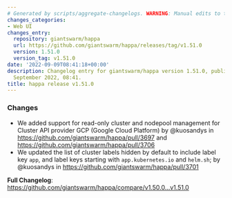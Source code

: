 ```yaml
---
# Generated by scripts/aggregate-changelogs. WARNING: Manual edits to this files will be overwritten.
changes_categories:
- Web UI
changes_entry:
  repository: giantswarm/happa
  url: https://github.com/giantswarm/happa/releases/tag/v1.51.0
  version: 1.51.0
  version_tag: v1.51.0
date: '2022-09-09T08:41:18+00:00'
description: Changelog entry for giantswarm/happa version 1.51.0, published on 09
  September 2022, 08:41.
title: happa release v1.51.0
---
```


<!-- Release notes generated using configuration in .github/release.yml at main -->

### Changes
* We added support for read-only cluster and nodepool management for Cluster API provider GCP (Google Cloud Platform) by @kuosandys in https://github.com/giantswarm/happa/pull/3697 and https://github.com/giantswarm/happa/pull/3706
* We updated the list of cluster labels hidden by default to include label key `app`, and label keys starting with `app.kubernetes.io` and `helm.sh`; by @kuosandys in https://github.com/giantswarm/happa/pull/3701

**Full Changelog**: https://github.com/giantswarm/happa/compare/v1.50.0...v1.51.0
